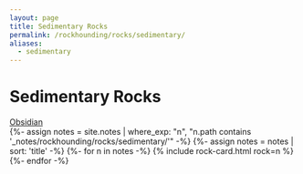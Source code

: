```yaml
---
layout: page
title: Sedimentary Rocks
permalink: /rockhounding/rocks/sedimentary/
aliases:
  - sedimentary
---
```


<h1>Sedimentary Rocks</h1>

<div class="chips">
  <a class="chip" href="{{ '/rockhounding/rocks/igneous/obsidian/' | relative_url }}">Obsidian</a>
  
</div>

<div class="rock-card-grid">
  {%- assign notes = site.notes | where_exp: "n", "n.path contains '_notes/rockhounding/rocks/sedimentary/'" -%}
  {%- assign notes = notes | sort: 'title' -%}
  {%- for n in notes -%}
    {% include rock-card.html rock=n %}
  {%- endfor -%}
</div>
